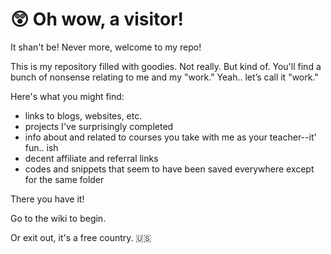 # 😲 Oh wow, a visitor!

It shan't be! Never more, welcome to my repo!

This is my repository filled with goodies. Not really. But kind of. You'll find a bunch of nonsense relating to me and my "work." Yeah.. let’s call it "work."

Here's what you might find:

- links to blogs, websites, etc.
- projects I've surprisingly completed
- info about and related to courses you take with me as your teacher--it' fun.. ish
- decent affiliate and referral links
- codes and snippets that seem to have been saved everywhere except for the same folder

There you have it!

Go to the wiki to begin.

Or exit out, it's a free country. 🇺🇸
